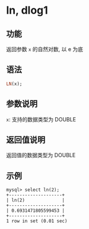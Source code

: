 # ln, dlog1

## 功能

返回参数 `x` 的自然对数, 以 e 为底

## 语法

```Haskell
LN(x);
```

## 参数说明

`x`: 支持的数据类型为 DOUBLE

## 返回值说明

返回值的数据类型为 DOUBLE

## 示例

```Plain Text
mysql> select ln(2);
+--------------------+
| ln(2)              |
+--------------------+
| 0.6931471805599453 |
+--------------------+
1 row in set (0.01 sec)
```
